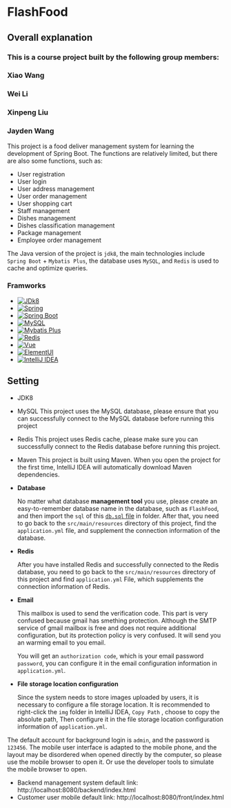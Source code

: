 # FlashFood
## Overall explanation
### This is a course project built by the following group members:
### Xiao Wang
### Wei Li
### Xinpeng Liu
### Jayden Wang


<!-- ABOUT THE PROJECT -->
This project is a food deliver management system for learning the development of Spring Boot. The functions are relatively limited, but there are also some functions, such as:

* User registration
* User login
* User address management
* User order management
* User shopping cart
* Staff management
* Dishes management
* Dishes classification management
* Package management
* Employee order management

The Java version of the project is `jdk8`, the main technologies include `Spring Boot` + `Mybatis Plus`, the database uses `MySQL`, and `Redis` is used to cache and optimize queries.



### Framworks

* [![JDk8][JDK8.com]][JDK8-url]
* [![Spring][Spring.com]][Spring-url]
* [![Spring Boot][SpringBoot.com]][SpringBoot-url]
* [![MySQL][MySQL.com]][MySQL-url]
* [![Mybatis Plus][MybatisPlus.com]][MybatisPlus-url]
* [![Redis][Redis.com]][Redis-url]
* [![Vue][Vue.js]][Vue-url]
* [![ElementUI][ElementUI.com]][ElementUI-url]
* [![IntelliJ IDEA][IntelliJ IDEA.com]][IntelliJ IDEA-url]







## Setting

* JDK8 
* MySQL This project uses the MySQL database, please ensure that you can successfully connect to the MySQL database before running this project
* Redis
 This project uses Redis cache, please make sure you can successfully connect to the Redis database before running this project.
* Maven This project is built using Maven. When you open the project for the first time, IntelliJ IDEA will automatically download Maven dependencies.


* **Database** </p>
  No matter what database **management tool** you use, please create an easy-to-remember database name in the database, such as `FlashFood`, and then import the `sql` of this 
   [`db.sql` file]([https://github.com/riverify/rikky-takeaway/blob/main/sql/db.sql](https://github.com/jaydenwang2333/FlashFood/tree/main/sql)) in folder.
   After that, you need to go back to the `src/main/resources` directory of this project, find the `application.yml` file, and supplement the connection information of the database.


* **Redis** </p>
  After you have installed Redis and successfully connected to the Redis database, you need to go back to the `src/main/resources` directory of this project and find `application.yml`
     File, which supplements the connection information of Redis.


* **Email** </p>
  This mailbox is used to send the verification code. This part is very confused because gmail has smething protection. Although the SMTP service of gmail mailbox is free and does not require additional configuration, but its protection policy is very confused. It will send you an warming email to you email.

   You will get an `authorization code`, which is your email password `password`, you can configure it in the email configuration information in `application.yml`.


* **File storage location configuration** </p>
 Since the system needs to store images uploaded by users, it is necessary to configure a file storage location. It is recommended to right-click the `img` folder in IntelliJ IDEA, `Copy Path`
   , choose to copy the absolute path,
   Then configure it in the file storage location configuration information of `application.yml`.

The default account for background login is `admin`, and the password is `123456`.
The mobile user interface is adapted to the mobile phone, and the layout may be disordered when opened directly by the computer, so please use the mobile browser to open it.
Or use the developer tools to simulate the mobile browser to open.



- Backend management system default link: http://localhost:8080/backend/index.html
- Customer user mobile default link: http://localhost:8080/front/index.html


[contributors-shield]: https://img.shields.io/github/contributors/riverify/rikky-takeaway.svg?style=for-the-badge

[contributors-url]: https://github.com/riverify/rikky-takeaway/graphs/contributors

[forks-shield]: https://img.shields.io/github/forks/riverify/rikky-takeaway.svg?style=for-the-badge

[forks-url]: https://github.com/riverify/rikky-takeaway/network/members

[stars-shield]: https://img.shields.io/github/stars/riverify/rikky-takeaway.svg?style=for-the-badge

[stars-url]: https://github.com/riverify/rikky-takeaway/stargazers

[issues-shield]: https://img.shields.io/github/issues/riverify/rikky-takeaway.svg?style=for-the-badge

[issues-url]: https://github.com/riverify/rikky-takeaway/issues

[license-shield]: https://img.shields.io/github/license/riverify/rikky-takeaway.svg?style=for-the-badge

[license-url]: https://github.com/riverify/rikky-takeaway/blob/master/LICENSE.txt

[linkedin-shield]: https://img.shields.io/badge/-LinkedIn-black.svg?style=for-the-badge&logo=linkedin&colorB=555

[linkedin-url]: https://linkedin.com/in/riverify

[product-screenshot]: images/screenshot.png

[Next.js]: https://img.shields.io/badge/next.js-000000?style=for-the-badge&logo=nextdotjs&logoColor=white

[Next-url]: https://nextjs.org/

[React.js]: https://img.shields.io/badge/React-20232A?style=for-the-badge&logo=react&logoColor=61DAFB

[React-url]: https://reactjs.org/

[Vue.js]: https://img.shields.io/badge/Vue.js-35495E?style=for-the-badge&logo=vuedotjs&logoColor=4FC08D

[Vue-url]: https://vuejs.org/

[Angular.io]: https://img.shields.io/badge/Angular-DD0031?style=for-the-badge&logo=angular&logoColor=white

[Angular-url]: https://angular.io/

[Svelte.dev]: https://img.shields.io/badge/Svelte-4A4A55?style=for-the-badge&logo=svelte&logoColor=FF3E00

[Svelte-url]: https://svelte.dev/

[Laravel.com]: https://img.shields.io/badge/Laravel-FF2D20?style=for-the-badge&logo=laravel&logoColor=white

[Laravel-url]: https://laravel.com

[Bootstrap.com]: https://img.shields.io/badge/Bootstrap-563D7C?style=for-the-badge&logo=bootstrap&logoColor=white

[Bootstrap-url]: https://getbootstrap.com

[JQuery.com]: https://img.shields.io/badge/jQuery-0769AD?style=for-the-badge&logo=jquery&logoColor=white

[JQuery-url]: https://jquery.com

[Java.com]: https://img.shields.io/badge/Java-ED8B00?style=for-the-badge&logo=java&logoColor=white

[Java-url]: https://www.java.com/en/

[Python.com]: https://img.shields.io/badge/Python-3776AB?style=for-the-badge&logo=python&logoColor=white

[Python-url]: https://www.python.org/

[Spring.com]: https://img.shields.io/badge/Spring-6DB33F?style=for-the-badge&logo=spring&logoColor=white

[Spring-url]: https://spring.io/

[SpringBoot.com]: https://img.shields.io/badge/Spring_Boot-F2F4F9?style=for-the-badge&logo=spring-boot

[SpringBoot-url]: https://spring.io/projects/spring-boot

[MyBatis.com]: https://img.shields.io/badge/MyBatis-2779BD?style=for-the-badge&logo=mybatis&logoColor=white

[MyBatis-url]: https://mybatis.org/mybatis-3/

[MySQL.com]: https://img.shields.io/badge/MySQL-00000F?style=for-the-badge&logo=mysql&logoColor=white

[MySQL-url]: https://www.mysql.com/

[MybatisPlus.com]: https://img.shields.io/badge/MyBatis_Plus-2779BD?style=for-the-badge&logo=mybatis&logoColor=white

[MybatisPlus-url]: https://mybatis.plus/

[Redis.com]: https://img.shields.io/badge/Redis-DC382D?style=for-the-badge&logo=redis&logoColor=white

[Redis-url]: https://redis.io/

[ElementUI.com]: https://img.shields.io/badge/Element_UI-4FC08D?style=for-the-badge&logo=elementdotio&logoColor=white

[ElementUI-url]: https://element.eleme.io/

[JDK8.com]: https://img.shields.io/badge/Java_8-ED8B00?style=for-the-badge&logo=java&logoColor=white

[JDK8-url]: https://www.oracle.com/java/technologies/javase/javase-jdk8-downloads.html

[IntelliJ IDEA.com]: https://img.shields.io/badge/IntelliJ_IDEA-000000?style=for-the-badge&logo=intellij-idea&logoColor=white

[IntelliJ IDEA-url]: https://www.jetbrains.com/idea/

